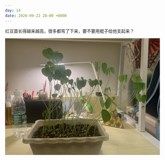 ```yaml
---
day: 14
date: 2020-09-22 20:00 +0800
---
```


红豆苗长得越来越高，很多都弯了下来，要不要用棍子给他支起来？

![](/images/fp_14.jpg)
